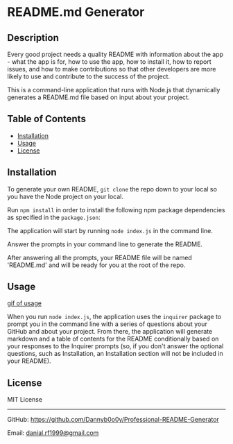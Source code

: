 # README.md Generator

## Description

Every good project needs a quality README with information about the app - what the app is for, how to use the app, how to install it, how to report issues, and how to make contributions so that other developers are more likely to use and contribute to the success of the project.

This is a command-line application that runs with Node.js that dynamically generates a README.md file based on input about your project.

## Table of Contents

- [Installation](#installation)
- [Usage](#usage)
- [License](#license)

## Installation

To generate your own README, `git clone` the repo down to your local so you have the Node project on your local.

Run `npm install` in order to install the following npm package dependencies as specified in the `package.json`:

The application will start by running `node index.js` in the command line.

Answer the prompts in your command line to generate the README.

After answering all the prompts, your README file will be named 'README.md' and will be ready for you at the root of the repo.

## Usage

[gif of usage](/giphy.mp4)

When you run `node index.js`, the application uses the `inquirer` package to prompt you in the command line with a series of questions about your GitHub and about your project.
From there, the application will generate markdown and a table of contents for the README conditionally based on your responses to the Inquirer prompts (so, if you don't answer the optional questions, such as Installation, an Installation section will not be included in your README).

## License

MIT License

---

GitHub: https://github.com/Dannyb0o0y/Professional-README-Generator

Email: danial.rf1999@gmail.com

